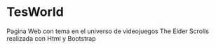 # TesWorld
Pagina Web con tema en el universo de videojuegos The Elder Scrolls realizada con Html y Bootstrap
